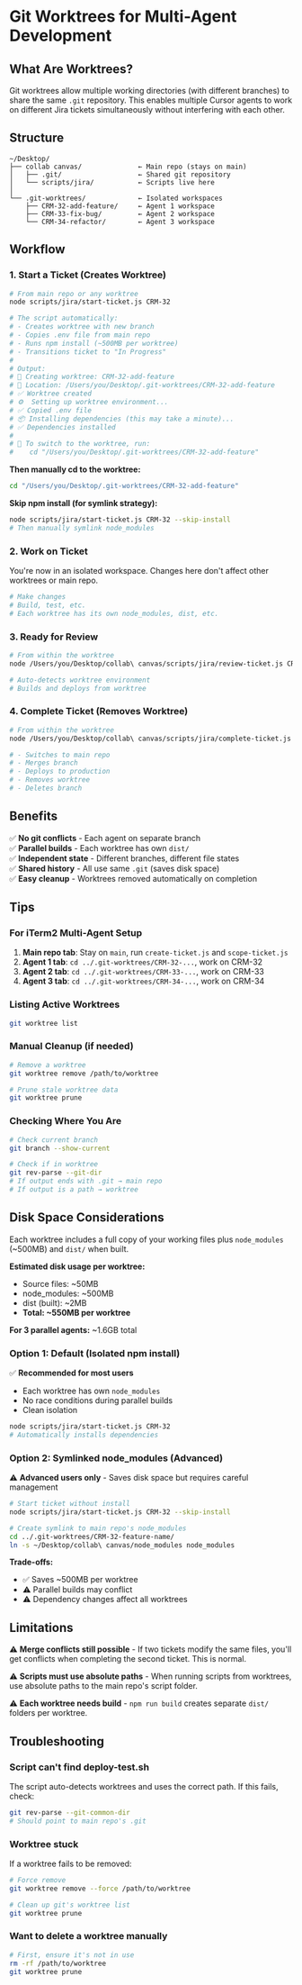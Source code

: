 # Git Worktrees for Multi-Agent Development

## What Are Worktrees?

Git worktrees allow multiple working directories (with different branches) to share the same `.git` repository. This enables multiple Cursor agents to work on different Jira tickets simultaneously without interfering with each other.

## Structure

```
~/Desktop/
├── collab canvas/              ← Main repo (stays on main)
│   ├── .git/                   ← Shared git repository
│   └── scripts/jira/           ← Scripts live here
│
└── .git-worktrees/             ← Isolated workspaces
    ├── CRM-32-add-feature/     ← Agent 1 workspace
    ├── CRM-33-fix-bug/         ← Agent 2 workspace
    └── CRM-34-refactor/        ← Agent 3 workspace
```

## Workflow

### 1. Start a Ticket (Creates Worktree)

```bash
# From main repo or any worktree
node scripts/jira/start-ticket.js CRM-32

# The script automatically:
# - Creates worktree with new branch
# - Copies .env file from main repo
# - Runs npm install (~500MB per worktree)
# - Transitions ticket to "In Progress"
#
# Output:
# 🌿 Creating worktree: CRM-32-add-feature
# 📂 Location: /Users/you/Desktop/.git-worktrees/CRM-32-add-feature
# ✅ Worktree created
# ⚙️  Setting up worktree environment...
# ✅ Copied .env file
# 📦 Installing dependencies (this may take a minute)...
# ✅ Dependencies installed
#
# 🚀 To switch to the worktree, run:
#    cd "/Users/you/Desktop/.git-worktrees/CRM-32-add-feature"
```

**Then manually cd to the worktree:**
```bash
cd "/Users/you/Desktop/.git-worktrees/CRM-32-add-feature"
```

**Skip npm install (for symlink strategy):**
```bash
node scripts/jira/start-ticket.js CRM-32 --skip-install
# Then manually symlink node_modules
```

### 2. Work on Ticket

You're now in an isolated workspace. Changes here don't affect other worktrees or main repo.

```bash
# Make changes
# Build, test, etc.
# Each worktree has its own node_modules, dist, etc.
```

### 3. Ready for Review

```bash
# From within the worktree
node /Users/you/Desktop/collab\ canvas/scripts/jira/review-ticket.js CRM-32

# Auto-detects worktree environment
# Builds and deploys from worktree
```

### 4. Complete Ticket (Removes Worktree)

```bash
# From within the worktree
node /Users/you/Desktop/collab\ canvas/scripts/jira/complete-ticket.js CRM-32

# - Switches to main repo
# - Merges branch
# - Deploys to production
# - Removes worktree
# - Deletes branch
```

## Benefits

✅ **No git conflicts** - Each agent on separate branch  
✅ **Parallel builds** - Each worktree has own `dist/`  
✅ **Independent state** - Different branches, different file states  
✅ **Shared history** - All use same `.git` (saves disk space)  
✅ **Easy cleanup** - Worktrees removed automatically on completion  

## Tips

### For iTerm2 Multi-Agent Setup

1. **Main repo tab**: Stay on `main`, run `create-ticket.js` and `scope-ticket.js`
2. **Agent 1 tab**: `cd ../.git-worktrees/CRM-32-...`, work on CRM-32
3. **Agent 2 tab**: `cd ../.git-worktrees/CRM-33-...`, work on CRM-33
4. **Agent 3 tab**: `cd ../.git-worktrees/CRM-34-...`, work on CRM-34

### Listing Active Worktrees

```bash
git worktree list
```

### Manual Cleanup (if needed)

```bash
# Remove a worktree
git worktree remove /path/to/worktree

# Prune stale worktree data
git worktree prune
```

### Checking Where You Are

```bash
# Check current branch
git branch --show-current

# Check if in worktree
git rev-parse --git-dir
# If output ends with .git → main repo
# If output is a path → worktree
```

## Disk Space Considerations

Each worktree includes a full copy of your working files plus `node_modules` (~500MB) and `dist/` when built.

**Estimated disk usage per worktree:**
- Source files: ~50MB
- node_modules: ~500MB
- dist (built): ~2MB
- **Total: ~550MB per worktree**

**For 3 parallel agents:** ~1.6GB total

### Option 1: Default (Isolated npm install)

✅ **Recommended for most users**
- Each worktree has own `node_modules`
- No race conditions during parallel builds
- Clean isolation

```bash
node scripts/jira/start-ticket.js CRM-32
# Automatically installs dependencies
```

### Option 2: Symlinked node_modules (Advanced)

⚠️ **Advanced users only** - Saves disk space but requires careful management

```bash
# Start ticket without install
node scripts/jira/start-ticket.js CRM-32 --skip-install

# Create symlink to main repo's node_modules
cd ../.git-worktrees/CRM-32-feature-name/
ln -s ~/Desktop/collab\ canvas/node_modules node_modules
```

**Trade-offs:**
- ✅ Saves ~500MB per worktree
- ⚠️ Parallel builds may conflict
- ⚠️ Dependency changes affect all worktrees

## Limitations

⚠️ **Merge conflicts still possible** - If two tickets modify the same files, you'll get conflicts when completing the second ticket. This is normal.

⚠️ **Scripts must use absolute paths** - When running scripts from worktrees, use absolute paths to the main repo's script folder.

⚠️ **Each worktree needs build** - `npm run build` creates separate `dist/` folders per worktree.

## Troubleshooting

### Script can't find deploy-test.sh

The script auto-detects worktrees and uses the correct path. If this fails, check:
```bash
git rev-parse --git-common-dir
# Should point to main repo's .git
```

### Worktree stuck

If a worktree fails to be removed:
```bash
# Force remove
git worktree remove --force /path/to/worktree

# Clean up git's worktree list
git worktree prune
```

### Want to delete a worktree manually

```bash
# First, ensure it's not in use
rm -rf /path/to/worktree
git worktree prune
```

